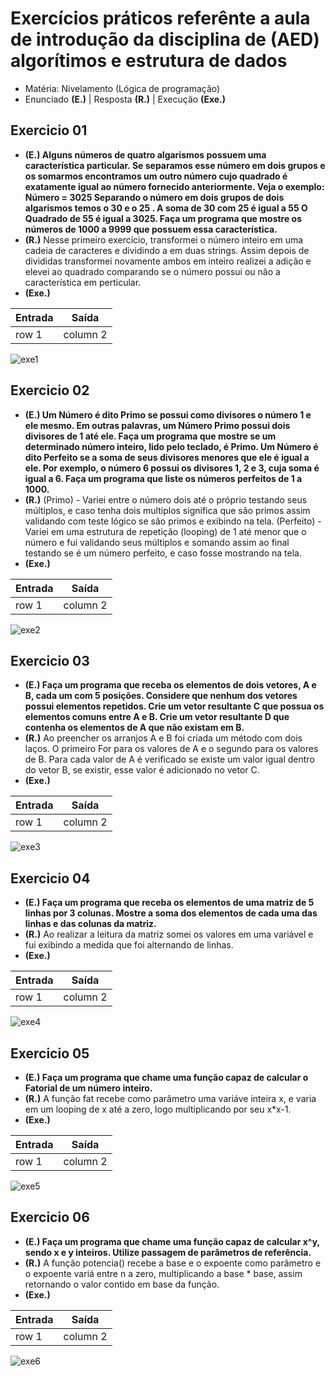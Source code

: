# Exercícios práticos referênte a aula de introdução da disciplina de (AED) algorítimos e estrutura de dados

- Matéria: Nivelamento (Lógica de programação)
- Enunciado **(E.)** | Resposta **(R.)** | Execução **(Exe.)**

## Exercicio 01

- **(E.) Alguns números de quatro algarismos possuem uma característica particular. Se separamos
esse número em dois grupos e os somarmos encontramos um outro número cujo quadrado
é exatamente igual ao número fornecido anteriormente. Veja o exemplo:
Número = 3025
Separando o número em dois grupos de dois algarismos temos o 30 e o 25 .
A soma de 30 com 25 é igual a 55
O Quadrado de 55 é igual a 3025. Faça um programa que mostre os números de 1000 a 9999 que possuem essa característica.**
- **(R.)** Nesse primeiro exercício, transformei o número inteiro em uma cadeia de caracteres e dividindo a em duas strings. Assim depois de divididas transformei novamente ambos em inteiro realizei a adição e elevei ao quadrado comparando se o número possui ou não a característica em perticular.
- **(Exe.)**

 | Entrada | Saída |
 |--- |--- |
 | row 1 | column 2 |

 ![exe1](https://user-images.githubusercontent.com/71523671/189456012-83abff6a-5738-4d0f-a09a-452550350e98.png)

## Exercicio 02

- **(E.) Um Número é dito Primo se possui como divisores o número 1 e ele mesmo. Em outras
palavras, um Número Primo possui dois divisores de 1 até ele.
Faça um programa que mostre se um determinado número inteiro, lido pelo teclado, é
Primo.
Um Número é dito Perfeito se a soma de seus divisores menores que ele é igual a ele. Por
exemplo, o número 6 possui os  divisores 1, 2 e 3, cuja soma é igual a 6.
Faça um programa que liste os números perfeitos de 1 a 1000.**
- **(R.)** (Primo) - Variei entre o número dois até o próprio testando seus múltiplos, e caso tenha dois multiplos significa que são primos assim validando com teste lógico se são primos e exibindo na tela.
 (Perfeito) - Variei em uma estrutura de repetição (looping) de 1 até menor que o número e fui validando seus múltiplos e somando assim ao final testando se é um número perfeito, e caso fosse mostrando na tela.
- **(Exe.)**

 | Entrada | Saída |
 |--- |--- |
 | row 1 | column 2 |

 ![exe2](https://user-images.githubusercontent.com/71523671/189456013-93db06b1-529f-4baf-83ad-70a3e376c6b8.png)

## Exercicio 03

- **(E.) Faça um programa que receba os elementos de dois vetores, A e B, cada um com 5 posições.
Considere que nenhum dos vetores possui elementos repetidos.
Crie um vetor resultante C que possua os elementos comuns entre A e B.
Crie um vetor resultante D que contenha os elementos de A que não existam em B.**
- **(R.)**
Ao preencher os arranjos A e B foi criada um método com dois laços. O primeiro For para os valores de A e o segundo para os valores de B. Para cada valor de A é verificado se existe um valor igual dentro do vetor B, se existir, esse valor é adicionado no vetor C.
- **(Exe.)**

 | Entrada | Saída |
 |--- |--- |
 | row 1 | column 2 |

 ![exe3](https://user-images.githubusercontent.com/71523671/189456015-33962dab-0784-43eb-97f6-8dbc25b96e68.png)

## Exercicio 04

- **(E.) Faça um programa que receba os elementos de uma matriz de 5 linhas por 3 colunas.
Mostre a soma dos elementos de cada uma das linhas e das colunas da matriz.**
- **(R.)** Ao realizar a leitura da matriz somei os valores em uma variável e fui exibindo a medida que foi alternando de linhas.
- **(Exe.)**

 | Entrada | Saída |
 |--- |--- |
 | row 1 | column 2 |

 ![exe4](https://user-images.githubusercontent.com/71523671/189456017-ddb8f13c-4de8-413e-89ba-884b9d475220.png)

## Exercicio 05

- **(E.) Faça um programa que chame uma função capaz de calcular o Fatorial de um número inteiro.**
- **(R.)** A função fat recebe como parâmetro uma variáve inteira x, e varia em um looping de x até a zero, logo multiplicando por seu x*x-1.
- **(Exe.)**

 | Entrada | Saída |
 |--- |--- |
 | row 1 | column 2 |

 ![exe5](https://user-images.githubusercontent.com/71523671/189456011-cbe7d11b-faa9-447a-a8e5-5d8830ea5538.png)

## Exercicio 06

- **(E.) Faça um programa que chame uma função capaz de calcular x^y, sendo x e y inteiros. Utilize passagem de parâmetros de referência.**
- **(R.)** A função potencia() recebe a base e o expoente como parâmetro e o expoente variá entre n a zero, multiplicando a base * base, assim retornando o valor contido em base da função.
- **(Exe.)**

 | Entrada | Saída |
 |--- |--- |
 | row 1 | column 2 |

![exe6](https://user-images.githubusercontent.com/71523671/189456097-47eecb23-78bf-4f87-b5c0-21190e2770b6.png)
